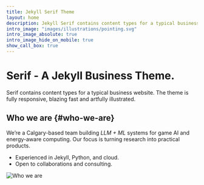 ```yaml
---
title: Jekyll Serif Theme
layout: home
description: Jekyll Serif contains content types for a typical business website. The theme is fully responsive, blazing fast and artfully illustrated.
intro_image: "images/illustrations/pointing.svg"
intro_image_absolute: true
intro_image_hide_on_mobile: true
show_call_box: true
---
```


# Serif - A Jekyll Business Theme.

Serif contains content types for a typical business website. The theme is fully responsive, blazing fast and artfully illustrated.

## Who we are {#who-we-are}

<div class="container py-4">
  <div class="row align-items-center">
    <div class="col-md-6">
      <p>
        We’re a Calgary-based team building <em>LLM + ML</em> systems for
        game AI and energy-aware computing. Our focus is turning research into
        practical products.
      </p>
      <ul>
        <li>Experienced in Jekyll, Python, and cloud.</li>
        <li>Open to collaborations and consulting.</li>
      </ul>
    </div>
    <div class="col-md-6">
      <img src="{{ '/images/illustrations/teamwork.svg' | relative_url }}" alt="Who we are" class="img-fluid">
    </div>
  </div>
</div>

